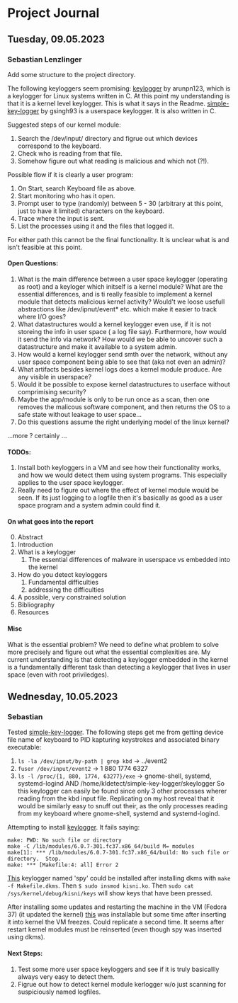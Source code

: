 # Project Journal
## Tuesday, 09.05.2023
### Sebastian Lenzlinger
Add some structure to the project directory. 

The following keyloggers seem promising: [keylogger](https://github.com/arunpn123/keylogger) by arunpn123, which is a keylogger for Linux systems written in C. At this point my understanding is that it is a kernel level keylogger. This is what it says in the Readme. [simple-key-logger](https://github.com/gsingh93/simple-key-logger/tree/master) by gsingh93 is a userspace keylogger. It is also written in C.

Suggested steps of our kernel module:
1. Search the /dev/input/ directory and figrue out which devices correspond to the keyboard.
2. Check who is reading from that file.
3. Somehow figure out what reading is malicious and which not (?!).

Possible flow if it is clearly a user program:
1. On Start, search Keyboard file as above.
2. Start monitoring who has it open.
3. Prompt user to type (randomly)  between 5 - 30 (arbitrary at this point, just to have it limited) characters on the keyboard.
4. Trace where the input is sent.
5. List the processes using it and the files that logged it.

For either path this cannot be the final functionality. It is unclear what is and isn't feasible at this point.
#### Open Questions:
1. What is the main difference between a user space keylogger (operating as root) and a keyloger which initself is a kernel module? What are the essential differences, and is ti really feasible to implement a kernel module that detects malicious kernel activity? Would't we loose usefull abstractions like /dev/ipnut/event* etc. which make it easier to track where I/O goes?
2. What datastructures would a kernel keylogger even use, if it is not storeing the info in user space  ( a log file say). Furthermore, how would it send the info via network? How would we be able to uncover such a datastructure and make it available to a system admin. 
3. How would a kernel keylogger send smth over the network, without any user space component being able to see that (aka not even an admin)?
4. What artifacts besides kernel logs does a kernel module produce. Are any visible in userspace?
5. Would it be possible to expose kernel datastructures to userface without comprimising security?
6. Maybe the app/module is only to be run once as a scan, then one removes the malicous software component, and then returns the OS to a safe state without leakage to user space...
7. Do this questions assume the right underlying model of the linux kernel?

...more ? certainly ...
#### TODOs:
1. Install both keyloggers in a VM and see how their functionality works, and how we would detect them  using system programs. This especially applies to the user space keylogger.
2. Really need to figure out where the effect of kernel module would be seen. If its just logging to a logfile then it's basically as good as a user space program and a system admin could find it. 
#### On what goes into the report
0. Abstract
1. Introduction
2. What is a keylogger
	1. The essential differences of malware in userspace vs embedded into the kernel
3. How do you detect keyloggers
	1. Fundamental difficulties
	2. addressing the difficulties
4. A possible, very constrained solution
5. Bibliography
6. Resources
#### Misc
What is the essential problem? We need to define what problem to solve more precisely and figure out what the essential complexities are. My current understanding is that detecting a keylogger embedded in the kernel is a fundamentally different task than detecting a keylogger that lives in user space (even with root priviledges). 

## Wednesday, 10.05.2023
### Sebastian 
Tested [simple-key-logger](https://github.com/gsingh93/simple-key-logger/tree/master). The following steps get me from getting device file name of keyboard to PID kapturing keystrokes and associated binary executable:
1. `ls -la /dev/ipnut/by-path | grep kbd` -> ../event2
2. `fuser /dev/input/event2` -> 1 880 1774 6327
3. `ls -l /proc/{1, 880, 1774, 63277}/exe` -> gnome-shell, systemd, systemd-logind AND /home/kldetect/simple-key-logger/skeylogger
So this keylogger can easily be found since only 3 other processes wherer reading from the kbd input file. Replicating on my host reveal that it would be similarly easy to snuff out their, as the only processes reading from my keyboard where gnome-shell, systemd and systemd-logind.

Attempting to install [keylogger](https://github.com/arunpn123/keylogger). It fails saying: 
```
make: PWD: No such file or directory
make -C /lib/modules/6.0.7-301.fc37.x86_64/build M= modules
make[1]: *** /lib/modules/6.0.7-301.fc37.x86_64/build: No such file or directory.  Stop.
make: *** [Makefile:4: all] Error 2
```
[This](https://github.com/jarun/spy) keylogger named 'spy' could be installed after installing dkms with `make -f Makefile.dkms`. Then `$ sudo insmod kisni.ko`.
Then `sudo cat /sys/kernel/debug/kisni/keys` will show keys that have been pressed.

After installing some updates and restarting the machine in the VM (Fedora 37) (it updated the kernel) [this](https://github.com/arunpn123/keylogger) was installable but some time after inserting it into kernel the VM freezes. Could replicate a second time. 
It seems after restart kernel modules must be reinserted (even though spy was inserted using dkms).
#### Next Steps:
1. Test some more user space keyloggers and see if it is truly basicallly always very easy to detect them.
2. Figrue out how to detect kernel module kerlogger w/o just scanning for suspiciously named logfiles.


